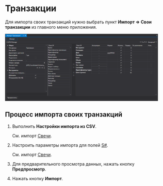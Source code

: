 # Транзакции

Для импорта своих транзакций нужно выбрать пункт **Импорт \=\> Свои транзакции** из главного меню приложения.

![hydra import executions](../../../images/hydra_import_executions.png)

## Процесс импорта своих транзакций

1. Выполнить **Настройки импорта из CSV**.

   См. импорт [Свечи](candles.md).
2. Настроить параметры импорта для полей [S\#](../../api.md).

   См. импорт [Свечи](candles.md).
3. Для предварительного просмотра данных, нажать кнопку **Предпросмотр**.
4. Нажать кнопку **Импорт**.
